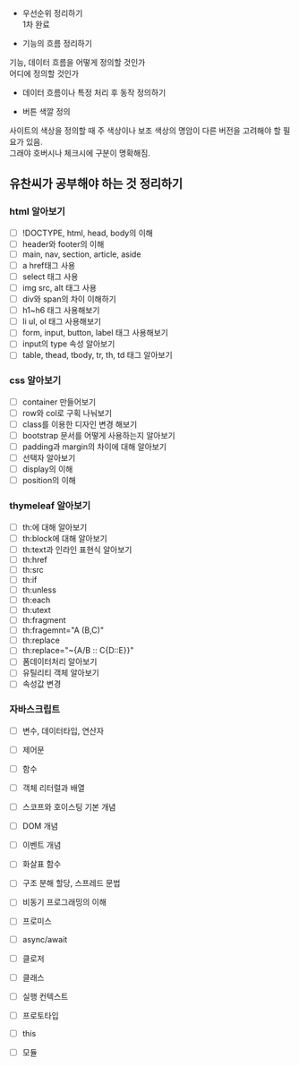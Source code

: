 - 우선순위 정리하기  
1차 완료  

- 기능의 흐름 정리하기  

기능, 데이터 흐름을 어떻게 정의할 것인가  
어디에 정의할 것인가  

- 데이터 흐름이나 특정 처리 후 동작 정의하기  

- 버튼 색깔 정의  

사이트의 색상을 정의할 때 주 색상이나 보조 색상의 명암이 다른 버전을 고려해야 할 필요가 있음.  
그래야 호버시나 체크시에 구분이 명확해짐.  

## 유찬씨가 공부해야 하는 것 정리하기

### html 알아보기
  - [ ] !DOCTYPE, html, head, body의 이해
  - [ ] header와 footer의 이해
  - [ ] main, nav, section, article, aside
  - [ ] a href태그 사용
  - [ ] select 태그 사용
  - [ ] img src, alt 태그 사용
  - [ ] div와 span의 차이 이해하기
  - [ ] h1~h6 태그 사용해보기
  - [ ] li ul, ol 태그 사용해보기
  - [ ] form, input, button, label 태그 사용해보기
  - [ ] input의 type 속성 알아보기
  - [ ] table, thead, tbody, tr, th, td 태그 알아보기
### css 알아보기
  - [ ] container 만들어보기
  - [ ] row와 col로 구획 나눠보기
  - [ ] class를 이용한 디자인 변경 해보기
  - [ ] bootstrap 문서를 어떻게 사용하는지 알아보기
  - [ ] padding과 margin의 차이에 대해 알아보기
  - [ ] 선택자 알아보기
  - [ ] display의 이해
  - [ ] position의 이해
### thymeleaf 알아보기
  - [ ] th:에 대해 알아보기
  - [ ] th:block에 대해 알아보기 
  - [ ] th:text과 인라인 표현식 알아보기
  - [ ] th:href
  - [ ] th:src
  - [ ] th:if
  - [ ] th:unless
  - [ ] th:each
  - [ ] th:utext
  - [ ] th:fragment
  - [ ] th:fragemnt="A (B,C)"
  - [ ] th:replace
  - [ ] th:replace="~{A/B :: C{D::E}}"
  - [ ] 폼데이터처리 알아보기
  - [ ] 유틸리티 객체 알아보기
  - [ ] 속성값 변경

### 자바스크립트
  - [ ] 변수, 데이터타입, 연산자
  - [ ] 제어문
  - [ ] 함수
  - [ ] 객체 리터럴과 배열
  - [ ] 스코프와 호이스팅 기본 개념
  - [ ] DOM 개념
  - [ ] 이벤트 개념
  - [ ] 화살표 함수
  - [ ] 구조 분해 할당, 스프레드 문법
  - [ ] 비동기 프로그래밍의 이해
  - [ ] 프로미스
  - [ ] async/await
  - [ ] 클로저
  - [ ] 클래스
  - [ ] 실행 컨텍스트
  - [ ] 프로토타입
  - [ ] this
  - [ ] 모듈

  